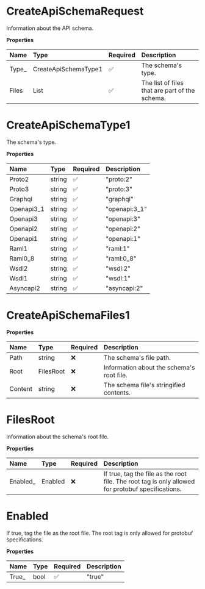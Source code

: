 # CreateApiSchemaRequest

Information about the API schema.

**Properties**

| Name   | Type                        | Required | Description                                    |
| :----- | :-------------------------- | :------- | :--------------------------------------------- |
| Type\_ | CreateApiSchemaType1        | ✅       | The schema's type.                             |
| Files  | List<CreateApiSchemaFiles1> | ✅       | The list of files that are part of the schema. |

# CreateApiSchemaType1

The schema's type.

**Properties**

| Name       | Type   | Required | Description   |
| :--------- | :----- | :------- | :------------ |
| Proto2     | string | ✅       | "proto:2"     |
| Proto3     | string | ✅       | "proto:3"     |
| Graphql    | string | ✅       | "graphql"     |
| Openapi3_1 | string | ✅       | "openapi:3_1" |
| Openapi3   | string | ✅       | "openapi:3"   |
| Openapi2   | string | ✅       | "openapi:2"   |
| Openapi1   | string | ✅       | "openapi:1"   |
| Raml1      | string | ✅       | "raml:1"      |
| Raml0_8    | string | ✅       | "raml:0_8"    |
| Wsdl2      | string | ✅       | "wsdl:2"      |
| Wsdl1      | string | ✅       | "wsdl:1"      |
| Asyncapi2  | string | ✅       | "asyncapi:2"  |

# CreateApiSchemaFiles1

**Properties**

| Name    | Type      | Required | Description                               |
| :------ | :-------- | :------- | :---------------------------------------- |
| Path    | string    | ❌       | The schema's file path.                   |
| Root    | FilesRoot | ❌       | Information about the schema's root file. |
| Content | string    | ❌       | The schema file's stringified contents.   |

# FilesRoot

Information about the schema's root file.

**Properties**

| Name      | Type    | Required | Description                                                                                       |
| :-------- | :------ | :------- | :------------------------------------------------------------------------------------------------ |
| Enabled\_ | Enabled | ❌       | If true, tag the file as the root file. The root tag is only allowed for protobuf specifications. |

# Enabled

If true, tag the file as the root file. The root tag is only allowed for protobuf specifications.

**Properties**

| Name   | Type | Required | Description |
| :----- | :--- | :------- | :---------- |
| True\_ | bool | ✅       | "true"      |

<!-- This file was generated by liblab | https://liblab.com/ -->
